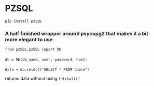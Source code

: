 # PZSQL

```bash
pip install pzSQL
```

### A half finished wrapper around psycopg2 that makes it a bit more elegant to use

```from pzSQL.pzSQL import Db```
####
####
```db = Db(db_name, user, password, host)```
####
```data = db.select("SELECT * FROM table")```

returns data without using ```fetchall()```
